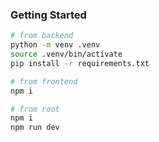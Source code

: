 ### Getting Started
```bash
# from backend
python -m venv .venv
source .venv/bin/activate
pip install -r requirements.txt

# from frontend
npm i

# from root
npm i
npm run dev
```